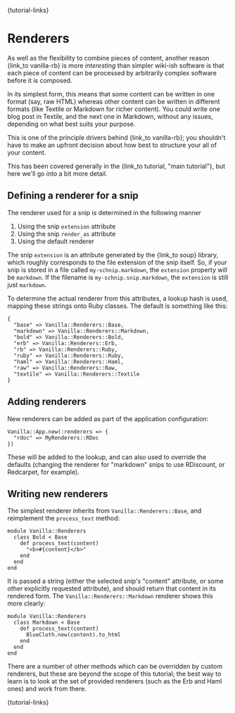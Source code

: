 {tutorial-links}

Renderers
=========

As well as the flexibility to combine pieces of content, another reason {link_to vanilla-rb} is more *interesting* than simpler wiki-ish software is that each piece of content can be processed by arbitrarily complex software before it is composed.

In its simplest form, this means that some content can be written in one format (say, raw HTML) whereas other content can be written in different formats (like Textile or Markdown for richer content). You could write one blog post in Textile, and the next one in Markdown, without any issues, depending on what best suits your purpose.

This is one of the principle drivers behind {link_to vanilla-rb}; you shouldn't have to make an upfront decision about how best to structure your all of your content.

This has been covered generally in the {link_to tutorial, "main tutorial"}, but here we'll go into a bit more detail.

Defining a renderer for a snip
-------------------

The renderer used for a snip is determined in the following manner

1. Using the snip `extension` attribute
2. Using the snip `render_as` attribute
3. Using the default renderer

The snip `extension` is an attribute generated by the {link_to soup} library, which roughly corresponds to the file extension of the snip itself. So, if your snip is stored in a file called `my-schnip.markdown`, the `extension` property will be `markdown`. If the filename is `my-schnip.snip.markdown`, the `extension` is still just `markdown`.

To determine the actual renderer from this attributes, a lookup hash is used, mapping these strings onto Ruby classes. The default is something like this:

    {
      "base" => Vanilla::Renderers::Base,
      "markdown" => Vanilla::Renderers::Markdown,
      "bold" => Vanilla::Renderers::Bold,
      "erb" => Vanilla::Renderers::Erb,
      "rb" => Vanilla::Renderers::Ruby,
      "ruby" => Vanilla::Renderers::Ruby,
      "haml" => Vanilla::Renderers::Haml,
      "raw" => Vanilla::Renderers::Raw,
      "textile" => Vanilla::Renderers::Textile
    }


Adding renderers
----------------

New renderers can be added as part of the application configuration:

    Vanilla::App.new(:renderers => {
      "rdoc" => MyRenderers::RDoc
    })

These will be added to the lookup, and can also used to override the defaults (changing the renderer for "markdown" snips to use RDiscount, or Redcarpet, for example).


Writing new renderers
---------------------

The simplest renderer inherits from `Vanilla::Renderers::Base`, and reimplement the `process_text` method:

    module Vanilla::Renderers
      class Bold < Base
        def process_text(content)
          "<b>#{content}</b>" 
        end
      end
    end

It is passed a string (either the selected snip's "content" attribute, or some other explicitly requested attribute), and should return that content in its rendered form. The `Vanilla::Renderers::Markdown` renderer shows this more clearly:

    module Vanilla::Renderers
      class Markdown < Base
        def process_text(content)
          BlueCloth.new(content).to_html
        end
      end
    end

There are a number of other methods which can be overridden by custom renderers, but these are beyond the scope of this tutorial; the best way to learn is to look at the set of provided renderers (such as the Erb and Haml ones) and work from there.

{tutorial-links}